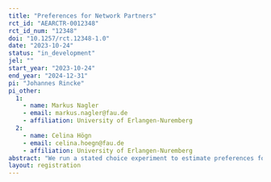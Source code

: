 ```yaml
---
title: "Preferences for Network Partners"
rct_id: "AEARCTR-0012348"
rct_id_num: "12348"
doi: "10.1257/rct.12348-1.0"
date: "2023-10-24"
status: "in_development"
jel: ""
start_year: "2023-10-24"
end_year: "2024-12-31"
pi: "Johannes Rincke"
pi_other:
  1:
    - name: Markus Nagler
    - email: markus.nagler@fau.de
    - affiliation: University of Erlangen-Nuremberg
  2:
    - name: Celina Högn
    - email: celina.hoegn@fau.de
    - affiliation: University of Erlangen-Nuremberg
abstract: "We run a stated choice experiment to estimate preferences for network members among university freshmen. In the experiment, newly enrolled students at a large German university state for a number of ficticious profiles of fellow students whether or not they consider subjects with the respective profiles as potential network partners. Using this data, we plan to estimate to what extent homophily shapes network preferences."
layout: registration
---
```


